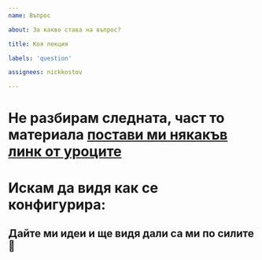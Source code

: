 ```yaml
---
name: Въпрос

about: За какво става на въпрос?

title: Коя лекция

labels: 'question'

assignees: nickkostov

---
```


# Не разбирам следната, част то материала [постави ми някакъв линк от уроците]()


# Искам да видя как се конфигурира:

## Дайте ми идеи и ще видя дали са ми по силите :rotating_light:
